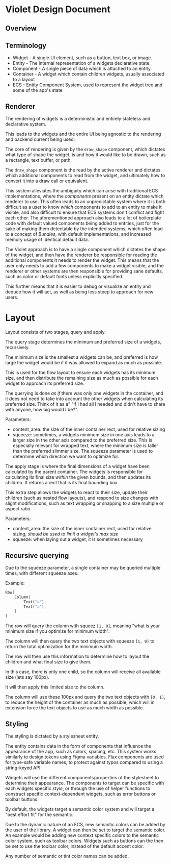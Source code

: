 # Violet Design Document

## Overview

## Terminology

- Widget - A single UI element, such as a button, text box, or image.
- Entity - The internal representation of a widgets declarative state.
- Component - A single piece of data which is attached to an entity.
- Container - A widget which contain children widgets, usually associated to a layout
- ECS - Entity Component System, used to represent the widget tree and some of the app's state

## Renderer

The rendering of widgets is a deterministic and entirely stateless and declarative system.

This leads to the widgets and the entire UI being agnostic to the rendering and backend current being used.

The core of rendering is given by the `draw_shape` component, which dictates what type of shape the widget, is and how
it would like to be drawn, such as a rectangle, text buffer, or path.

The `draw_shape` component is the read by the active renderer and dictates which additional components to read from the
widget, and ultimately how to convert it into a draw call or equivalent.

This system alleviates the ambiguity which can arise with traditional ECS implementations, where the *components*
present on an entity dictate which renderer to use. This often leads to an unpredictable system where it is both
difficult as a user to know *which* components to add to an entity to make it visible, and also difficult to ensure that
ECS systems don't conflict and fight each other. The aforementioned approach also leads to a lot of boilerplate code with
default valued components being added to entities, just for the sake of making them detectable by the intended systems;
which often lead to a concept of *Bundles*, with default implementations, and increased memory usage of identical
default data.

The Violet approach is to have a single component which dictates the shape of the widget, and then have the renderer be 
responsible for reading the additional components it needs to render the widget. This means that the user only needs to
add a few components to make a widget visible, and the renderer or other systems are then responsible for providing sane
defaults, such as color or default fonts unless explicitly specified.

This further means that it is easier to debug or visualize an entity and deduce how it will act, as well as being less
steep to approach for new users.

# Layout

Layout consists of two stages, query and apply.

The query stage determines the minimum and preferred size of a widgets, recursively.

The minimum size is the smallest a widgets can be, and preferred is how large the widget would be if it was allowed to
expand as much as possible.

This is used for the flow layout to ensure each widgets has its minimum size, and then distribute the remaining size
as much as possible for each widget to approach its preferred size.

The querying is done *as if* there was only one widgets in the container, and it does not need to take into account the
other widgets when calculating its preferred size. Think of it as a" "if I had all I needed and didn't have to share
with anyone, how big would I be?".

Parameters:
- content_area: the size of the inner container rect, used for relative sizing
- squeeze: sometimes, a widgets minimum size in one axis leads to a larger size in the other axis compared to the
  preferred size. This is especially relevant for wrapped text, where the minimum size is taller than the preferred
  slimmer size. The squeeze parameter is used to determine which direction we want to optimize for.

The apply stage is where the final dimensions of a widget have been calculated by the parent container. The widgets is
responsible for calculating its final size *within* the given bounds, and then updates its children. It returns a rect
that is its final bounding box.

This extra step allows the widgets to react to their size, update their children (such as nested flow layouts), and
respond to size changes with slight modifications, such as text wrapping or snapping to a size multiple or aspect
ratio.

Parameters:
- content_area: the size of the inner container rect, used for relative sizing, *should be used to limit a widget's max
  size*
- squeeze: when laying out a widget, it is sometimes necessary

## Recursive querying

Due to the squeeze parameter, a single container may be queried multiple times, with different squeeze axes.

Example:

```rust
Row(
    Column(
        Text("a"),
        Text("a"),
    )
)
```

The row will query the column with squeez `[1, 0]`, meaning "what is your minimum size if you optimize for minimum width".

The column will then query the two text objects with squeeze `[1, 0]` to return the total optimization for the
minimum width.

The row will then use this information to determine how to layout the children and what final size to give them.

In this case, there is only one child, so the column will receive all available size (lets say 100px).

It will then apply this limited size to the column.

The column will use these 100px and query the two text objects with `[0, 1]`, to reduce the height of the container as
much as possible, which will in extension force the text objects to use as much width as possible.

## Styling

The styling is dictated by a stylesheet entity.

The entity contains data in the form of components that influence the appearance of the app, such as colors, spacing,
etc. This system works similarly to design tokens using Figma variables. Flax components are used for type-safe variable
names, to protect against typos compared to using a string-keyed API.


Widgets will use the different components/properties of the stylesheet to determine their appearance. The components to
target can be specific with each widgets specific *style*, or through the use of helper functions to construct specific
context-dependent widgets, such as error buttons or toolbar buttons.

By default, the widgets target a semantic color system and will target a "best effort fit" for the semantic.

Due to the dynamic nature of an ECS, new semantic colors can be added by the user of the library. A widget can then be
set to target the semantic color. An example would be adding new context specific colors to the semantic color system,
such as toolbar colors. Widgets such as buttons can the then be set to use the toolbar color, instead of the default
accent color.

Any number of semantic or tint color names can be added.
